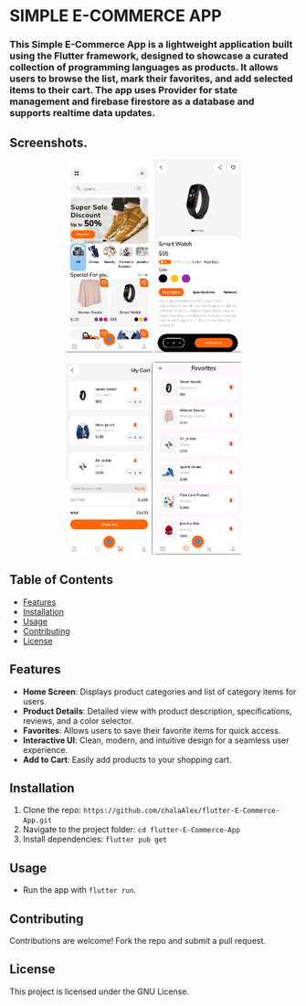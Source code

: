 # SIMPLE E-COMMERCE APP

### This Simple E-Commerce App is a lightweight application built using the Flutter framework, designed to showcase a curated collection of programming languages as products. It allows users to browse the list, mark their favorites, and add selected items to their cart. The app uses Provider for state management and firebase firestore as a database and supports realtime data updates.
## Screenshots.
<p align="center">
  <img src="screenshot_1.png" alt="Image 1" width="30%" />
  <img src="Screenshot_2.png" alt="Image 1" width="30%" />
</p>

<p align="center">
  <img src="Screenshot_3.png" alt="Image 1" width="30%" />
  <img src="Screenshot_4.png" alt="Image 1" width="30%" />
</p>

## Table of Contents
- [Features](#features)
- [Installation](#installation)
- [Usage](#usage)
- [Contributing](#contributing)
- [License](#license)

## Features
- **Home Screen**: Displays product categories and list of category items for users.
- **Product Details**: Detailed view with product description, specifications, reviews, and a color selector.
- **Favorites**: Allows users to save their favorite items for quick access.
- **Interactive UI**: Clean, modern, and intuitive design for a seamless user experience.
- **Add to Cart**: Easily add products to your shopping cart.

## Installation
1. Clone the repo: `https://github.com/chalaAlex/flutter-E-Commerce-App.git`
2. Navigate to the project folder: `cd flutter-E-Commerce-App`
3. Install dependencies: `flutter pub get`

## Usage
- Run the app with `flutter run`.

## Contributing
Contributions are welcome! Fork the repo and submit a pull request.

## License
This project is licensed under the GNU License.
